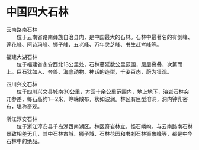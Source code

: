 # 中国四大石林  

云南路南石林  
&emsp;&emsp;位于云南省路南彝族自治县内，是中国最大的石林。石林中最著名的有剑峰、莲花峰、阿诗玛峰、狮子峰、五老峰、万年灵芝峰、书生赶考峰等。  

福建大湖石林  
&emsp;&emsp;位于福建省永安西北13公里处，石林蔓延数公里范围，层层叠叠，次第而上。巨石犹如人、奔兽、海底动物、神话的造型，千姿百态，蔚为壮观。  

四川兴文石林  
&emsp;&emsp;位于四川兴文县城南30公里，方园十余公里范围内，地上地下，溶岩石林突兀参差，每石高约1—2米，峥嵘散布，状如波澜。林区有巨型溶洞，洞内钟乳密布，堪称奇观。  

浙江淳安石林  
&emsp;&emsp;位于浙江淳安县千岛湖西南湖区。林区奇岩林立，怪石嶙峋。与云南路南石林景致相差无几，其中石林古城、狮子城、石林花园和书刺石林狮象峰等，都是中华石林中的绝品。  
